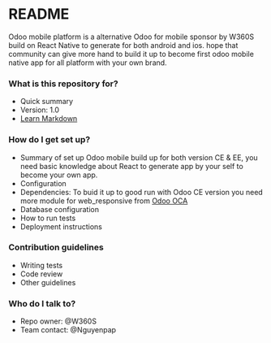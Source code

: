 # README #

Odoo mobile platform is a alternative Odoo for mobile sponsor by W360S build on React Native to generate for both android and ios. hope that community can give more hand to build it up to become first odoo mobile native app for all platform with your own brand.

### What is this repository for? ###

* Quick summary
* Version: 1.0
* [Learn Markdown](https://bitbucket.org/tutorials/markdowndemo)

### How do I get set up? ###

* Summary of set up
Odoo mobile build up for both version CE & EE, you need basic knowledge about React to generate app by your self to become your own app.
* Configuration
* Dependencies:
To buid it up to good run with Odoo CE version you need more module for web_responsive from [Odoo OCA](https://github.com/OCA/web)
* Database configuration
* How to run tests
* Deployment instructions

### Contribution guidelines ###

* Writing tests
* Code review
* Other guidelines

### Who do I talk to? ###

* Repo owner: @W360S
* Team contact: @Nguyenpap
